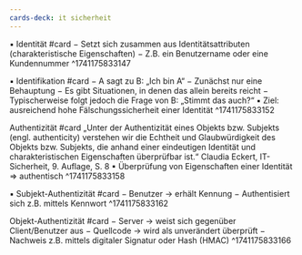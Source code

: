 ```yaml
---
cards-deck: it sicherheit
---
```



▪ Identität #card 
− Setzt sich zusammen aus Identitätsattributen (charakteristische Eigenschaften) − Z.B. ein Benutzername oder eine Kundennummer
^1741175833147

▪ Identifikation #card 
− A sagt zu B: „Ich bin A“ − Zunächst nur eine Behauptung − Es gibt Situationen, in denen das allein bereits reicht − Typischerweise folgt jedoch die Frage von B: „Stimmt das auch?“ ▪ Ziel: ausreichend hohe Fälschungssicherheit einer Identität
^1741175833152

Authentizität #card 
„Unter der Authentizität eines Objekts bzw. Subjekts (engl. authenticity) verstehen wir die Echtheit und Glaubwürdigkeit des Objekts bzw. Subjekts, die anhand einer eindeutigen Identität und charakteristischen Eigenschaften überprüfbar ist.“ Claudia Eckert, IT-Sicherheit, 9. Auflage, S. 8 ▪ Überprüfung von Eigenschaften einer Identität => authentisch
^1741175833158

▪ Subjekt-Authentizität #card 
− Benutzer -> erhält Kennung − Authentisiert sich z.B. mittels Kennwort 
^1741175833162

Objekt-Authentizität #card 
− Server -> weist sich gegenüber Client/Benutzer aus − Quellcode -> wird als unverändert überprüft − Nachweis z.B. mittels digitaler Signatur oder Hash (HMAC)
^1741175833166

